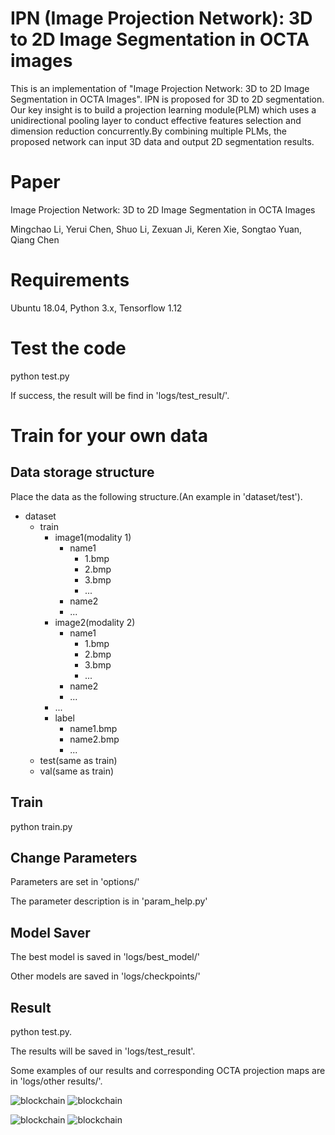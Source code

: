 # IPN (Image Projection Network): 3D to 2D Image Segmentation in OCTA images

This is an implementation of "Image Projection Network: 3D to 2D Image Segmentation in OCTA Images". IPN is proposed for 3D to 2D segmentation. Our key insight is to build a projection learning module(PLM) which uses a unidirectional pooling layer to conduct effective features selection and dimension reduction concurrently.By combining multiple PLMs, the proposed network can input 3D data and output 2D segmentation results.

# Paper

Image Projection Network: 3D to 2D Image Segmentation in OCTA Images

Mingchao Li, Yerui Chen, Shuo Li, Zexuan Ji, Keren Xie, Songtao Yuan, Qiang Chen

# Requirements

Ubuntu 18.04, Python 3.x, Tensorflow 1.12

# Test the code

python test.py

If success, the result will be find in 'logs/test_result/'.

# Train for your own data

## Data storage structure

Place the data as the following structure.(An example in 'dataset/test').

- dataset
    - train
        - image1(modality 1)
            - name1
                - 1.bmp
                - 2.bmp
                - 3.bmp
                - ...
            - name2
            - ...
        - image2(modality 2)
            - name1
                - 1.bmp
                - 2.bmp
                - 3.bmp
                - ...
            - name2
            - ...
        - ...
        - label
            - name1.bmp
            - name2.bmp
            - ...
    - test(same as train)
    - val(same as train)

## Train

python train.py

## Change Parameters

Parameters are set in 'options/'

The parameter description is in 'param_help.py'

## Model Saver

The best model is saved in 'logs/best_model/'

Other models are saved in 'logs/checkpoints/'

## Result

python test.py.

The results will be saved in 'logs/test_result'.

Some examples of our results and corresponding OCTA projection maps are in 'logs/other results/'.

![blockchain](https://github.com/chaosallen/IPN_master/blob/master/logs/test_results/10201.bmp)
![blockchain](https://github.com/chaosallen/IPN_master/blob/master/logs/test_results/10201-M-OS-44.bmp)

![blockchain](https://github.com/chaosallen/IPN_master/blob/master/logs/other%20results/10209.bmp)
![blockchain](https://github.com/chaosallen/IPN_master/blob/master/logs/other%20results/10209-F-OD-25.bmp)
